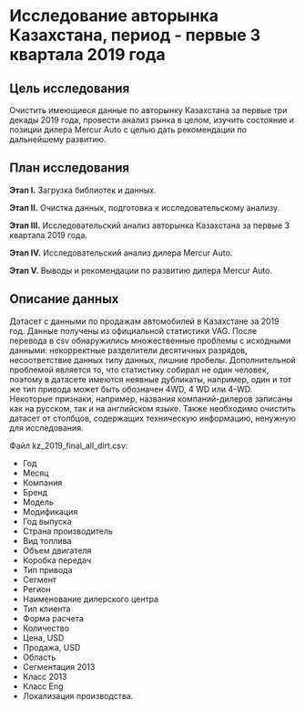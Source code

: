 <h1>Исследование авторынка Казахстана, период - первые 3 квартала 2019 года</h1>

<h2>Цель исследования</h2>

<p>Очистить имеющиеся данные по авторынку Казахстана за первые три декады 2019 года, провести анализ рынка в целом, изучить состояние и позиции дилера Mercur Auto с целью дать рекомендации по дальнейшему развитию.</p>

<h2>План исследования</h2>

**Этап I.** Загрузка библиотек и данных.

**Этап II.** Очистка данных, подготовка к исследовательскому анализу.

**Этап III.** Исследовательский анализ авторынка Казахстана за первые 3 квартала 2019 года.

**Этап IV.** Исследовательский анализ дилера Mercur Auto.

**Этап V.** Выводы и рекомендации по развитию дилера Mercur Auto.

<h2>Описание данных</h2>

<p>Датасет с данными по продажам автомобилей в Казахстане за 2019 год. Данные получены из официальной статистики VAG. После перевода в csv обнаружились множественные проблемы с исходными данными: некорректные разделители десятичных разрядов, несоответствие данных типу данных, лишние пробелы. Дополнительной проблемой является то, что статистику собирал не один человек, поэтому в датасете имеются неявные дубликаты, например, один и тот же тип привода может быть обозначен 4WD, 4 WD или 4-WD. Некоторые признаки, например, названия компаний-дилеров записаны как на русском, так и на английском языке. Также необходимо очистить датасет от столбцов, содержащих техническую информацию, ненужную для исследования.

Файл kz_2019_final_all_dirt.csv:

- Год
- Месяц
- Компания
- Бренд
- Модель
- Модификация
- Год выпуска
- Страна производитель
- Вид топлива
- Объем двигателя
- Коробка передач
- Тип привода
- Сегмент
- Регион
- Наименование дилерского центра
- Тип клиента
- Форма расчета
- Количество
- Цена, USD
- Продажа, USD
- Область
- Сегментация 2013
- Класс 2013
- Класс Eng
- Локализация производства.
